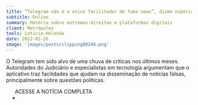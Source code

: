 ```yaml
---
title: “Telegram não é o único facilitador de fake news”, dizem especialistas  
subtitle: Online
summary: Matéria sobre extremas-direitas e plataformas digitais
client: Metrópoles
tools: Leticia Holanda
date: 2022-02-26
image: 'images/posts/clipping00246.png'
---
```


O Telegram tem sido alvo de uma chuva de críticas nos últimos meses. Autoridades do Judiciário e especialistas em tecnologia argumentam que o aplicativo traz facilidades que ajudam na disseminação de notícias falsas, principalmente sobre questões políticas.

<div class="post__share"><ul class="share__list list-reset">ACESSE A NOTÍCIA COMPLETA<li class="share__item" style="margin-left: 10px"><a class="share__link share__facebook" style="background: #fa5657" href="https://www.metropoles.com/brasil/telegram-nao-e-o-unico-facilitador-de-fake-news-dizem-especialistas
onclick=window.open(this.href, 'pop-up', 'left=20,top=20,width=500,height=500,toolbar=1,resizable=0'); return false;" title="Link" rel="nofollow"><i class="fa-solid fa-link"></i></a></li></ul></div>
<!-- <div class="gallery-box"><div class="gallery"><img src="/clipping/images/example-1.jpg" loading="lazy" alt="Project"><img src="/clipping/images/example-2.jpg" loading="lazy" alt="Project"></div><em>Gallery / <a href="https://www.freepik.com/" target="_blank">Freepic</a></em></div> -->
